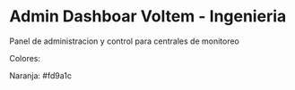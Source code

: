 # Admin Dashboar Voltem - Ingenieria

Panel de administracion y control para centrales de monitoreo


Colores:

Naranja: #fd9a1c

